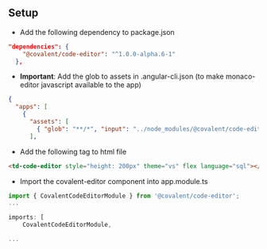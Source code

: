 ## Setup

* Add the following dependency to package.json
```json
"dependencies": {
    "@covalent/code-editor": "^1.0.0-alpha.6-1"
  },
```
* **Important**: Add the glob to assets in .angular-cli.json (to make monaco-editor javascript available to the app)
```json
{
  "apps": [
    {
      "assets": [
        { "glob": "**/*", "input": "../node_modules/@covalent/code-editor/assets/monaco", "output": "./assets/monaco/" }
      ],
```
* Add the following tag to html file
```html
<td-code-editor style="height: 200px" theme="vs" flex language="sql"></td-code-editor>
```
* Import the covalent-editor component into app.module.ts
```typescript
import { CovalentCodeEditorModule } from '@covalent/code-editor';
...

imports: [
    CovalentCodeEditorModule,

...
```